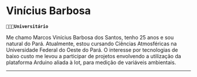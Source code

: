 # Vinícius Barbosa

**`🧑🏽‍💻Universitário`**

Me chamo Marcos Vinícius Barbosa dos Santos, tenho 25 anos e sou natural do Pará. Atualmente, estou cursando Ciências Atmosféricas na Universidade Federal do Oeste do Pará. O interesse por tecnologias de baixo custo me levou a participar de projetos envolvendo a utilização da plataforma Arduino aliada à Iot, para medição de variáveis ambientais.

</p>

---
